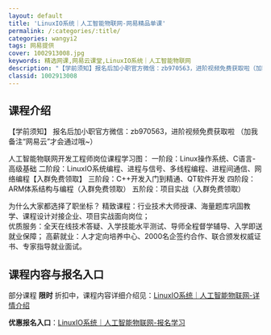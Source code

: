 ```yaml
---
layout: default
title: 'LinuxIO系统｜人工智能物联网-网易精品单课'
permalink: /:categories/:title/
categories: wangyi2
tags: 网易提供
cover: 1002913008.jpg
keywords: 精选网课,网易云课堂,LinuxIO系统｜人工智能物联网
description: "【学前须知】报名后加小职官方微信：zb970563，进阶视频免费获取啦（加我备注“网易云”才会通过哦~）人工智能物联网开发工程师岗位课程学习图：一阶段：Linux操作系统、C语言-高级基础二"
classid: 1002913008
---
```


## 课程介绍

【学前须知】
报名后加小职官方微信：zb970563，进阶视频免费获取啦
（加我备注“网易云”才会通过哦~）

人工智能物联网开发工程师岗位课程学习图：
一阶段：Linux操作系统、C语言-高级基础
二阶段：LinuxIO系统编程、进程与信号、多线程编程、进程间通信、网络编程【入群免费领取】
三阶段：C++开发入门到精通、QT软件开发
四阶段：ARM体系结构与编程（入群免费领取）
五阶段：项目实战（入群免费领取）

为什么大家都选择了职坐标？
精致课程：行业技术大师授课、海量题库巩固教学、课程设计对接企业、项目实战面向岗位；         
优质服务：全天在线技术答疑、入学技能水平测试、导师全程督学辅导、入学即送就业保障； 
高薪就业：人才定向培养中心、2000名企签约合作、联合颁发权威证书、专家指导就业面试。

## 课程内容与报名入口

部分课程 **限时** 折扣中，课程内容详细介绍见：[LinuxIO系统｜人工智能物联网-详情介绍](https://study.163.com/course/introduction/1002913008.htm?share=1&shareId=1025206652&utm_campaign=share&utm_medium=iphoneShare&utm_source=&utm_u=1025206652)

**优惠报名入口**：[LinuxIO系统｜人工智能物联网-报名学习](https://study.163.com/course/introduction/1002913008.htm?share=1&shareId=1025206652&utm_campaign=share&utm_medium=iphoneShare&utm_source=&utm_u=1025206652)

